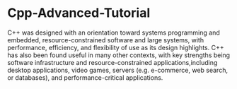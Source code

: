 # Cpp-Advanced-Tutorial


C++ was designed with an orientation toward systems programming and embedded, resource-constrained software and large systems, with performance, efficiency, and flexibility of use as its design highlights.
C++ has also been found useful in many other contexts, with key strengths being software infrastructure and resource-constrained applications,including desktop applications, video games, servers (e.g. e-commerce, web search, or databases), and performance-critical applications.
